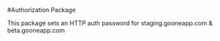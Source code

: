 #Authorization Package

This package sets an HTTP auth password for staging.gooneapp.com & beta.gooneapp.com
